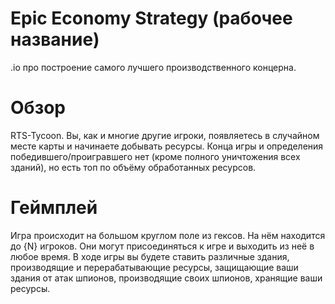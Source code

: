 # Epic Economy Strategy (рабочее название)
.io про построение самого лучшего производственного концерна.

# Обзор
RTS-Tycoon. Вы, как и многие другие игроки, появляетесь в случайном месте карты и начинаете добывать ресурсы. 
Конца игры и определения победившего/проигравшего нет (кроме полного уничтожения всех зданий), 
но есть топ по объёму обработанных ресурсов.

# Геймплей
Игра происходит на большом круглом поле из гексов. На нём находится до {N} игроков.
Они могут присоединяться к игре и выходить из неё в любое время.
В ходе игры вы будете ставить различные здания, производящие и перерабатывающие ресурсы,
защищающие ваши здания от атак шпионов, производящие своих шпионов, хранящие ваши ресурсы.
